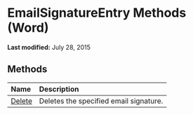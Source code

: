 
# EmailSignatureEntry Methods (Word)

 **Last modified:** July 28, 2015


## Methods



|**Name**|**Description**|
|:-----|:-----|
| [Delete](7b6856f4-f963-7ccd-e29b-fb2634cb3059.md)|Deletes the specified email signature.|
